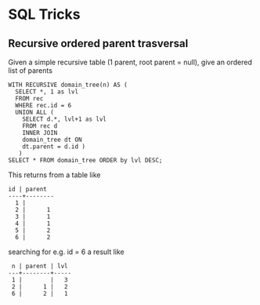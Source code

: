 # SQL Tricks

## Recursive ordered parent trasversal

Given a simple recursive table (1 parent, root parent = null), give an ordered list of parents

```
WITH RECURSIVE domain_tree(n) AS (
  SELECT *, 1 as lvl
  FROM rec
  WHERE rec.id = 6
  UNION ALL (
    SELECT d.*, lvl+1 as lvl
    FROM rec d
    INNER JOIN
    domain_tree dt ON
    dt.parent = d.id )
   )
SELECT * FROM domain_tree ORDER by lvl DESC;
```

This returns from a table like

```
id | parent 
----+--------
  1 |       
  2 |      1
  3 |      1
  4 |      1
  5 |      2
  6 |      2
```

searching for e.g. id = 6 a result like

```
 n | parent | lvl 
---+--------+-----
 1 |        |   3
 2 |      1 |   2
 6 |      2 |   1
```
